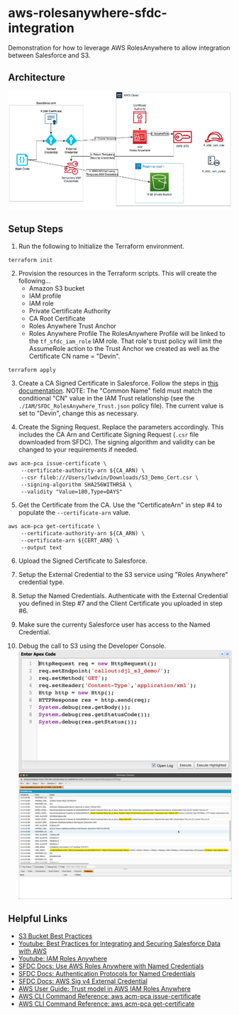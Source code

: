 # aws-rolesanywhere-sfdc-integration

Demonstration for how to leverage AWS RolesAnywhere to allow integration between Salesforce and S3.


## Architecture
![alt text](https://github.com/gravelgrinder/aws-rolesanywhere-sfdc-integration/blob/main/architecture_diagram.png?raw=true)

## Setup Steps
1. Run the following to Initialize the Terraform environment.

```
terraform init
```

2. Provision the resources in the Terraform scripts.  This will create the following...
    - Amazon S3 bucket
    - IAM profile
    - IAM role
    - Private Certificate Authority
    - CA Root Certificate
    - Roles Anywhere Trust Anchor
    - Roles Anywhere Profile
    The RolesAnywhere Profile will be linked to the `tf_sfdc_iam_role` IAM role.  That role's trust policy will limit the AssumeRole action to the Trust Anchor we created as well as the Certificate CN name = "Devin".
```
terraform apply
```

3. Create a CA Signed Certificate in Salesforce. Follow the steps in [this documentation](https://help.salesforce.com/s/articleView?id=sf.security_keys_uploading_signed_cert.htm&type=5).  NOTE: The "Common Name" field must match the conditional "CN" value in the IAM Trust relationship (see the `./IAM/SFDC_RolesAnywhere_Trust.json` policy file).  The current value is set to "Devin", change this as necessary.

4. Create the Signing Request.  Replace the parameters accordingly.  This includes the CA Arn and Certificate Signing Request (`.csr` file downloaded from SFDC).  The signing algorithm and validity can be changed to your requirements if needed. 
```
aws acm-pca issue-certificate \
    --certificate-authority-arn ${CA_ARN) \
    --csr fileb:///Users/lwdvin/Downloads/S3_Demo_Cert.csr \
    --signing-algorithm SHA256WITHRSA \
    --validity "Value=180,Type=DAYS"
```

5. Get the Certificate from the CA. Use the "CertificateArn" in step #4 to populate the `--certificate-arn` value.
```
aws acm-pca get-certificate \
    --certificate-authority-arn ${CA_ARN) \
    --certificate-arn ${CERT_ARN} \
    --output text
```

6. Upload the Signed Certificate to Salesforce.

7. Setup the External Credential to the S3 service using "Roles Anywhere" credential type.

8. Setup the Named Credentials.  Authenticate with the External Credential you defined in Step #7 and the Client Certificate you uploaded in step #6.

9. Make sure the currenty Salesforce user has access to the Named Credential.

10. Debug the call to S3 using the Developer Console.
![Code snippit to call S3](https://github.com/gravelgrinder/aws-rolesanywhere-sfdc-integration/blob/main/Pictures/ApexCodeDebug.png?raw=true)
![Code snippit to call S3](https://github.com/gravelgrinder/aws-rolesanywhere-sfdc-integration/blob/main/Pictures/ApexResults.png?raw=true)


## Helpful Links
  - [S3 Bucket Best Practices](https://docs.aws.amazon.com/AmazonS3/latest/userguide/security-best-practices.html)
  - [Youtube: Best Practices for Integrating and Securing Salesforce Data with AWS](https://www.youtube.com/watch?v=kVmdCuRcpAg)
  - [Youtube: IAM Roles Anywhere](https://www.youtube.com/watch?v=DOH37VVadlc)
  - [SFDC Docs: Use AWS Roles Anywhere with Named Credentials](https://help.salesforce.com/s/articleView?id=release-notes.rn_security_other_nc_roles_anywhere.htm&release=242&type=5)
  - [SFDC Docs: Authentication Protocols for Named Credentials](https://help.salesforce.com/s/articleView?id=sf.nc_auth_protocols.htm&type=5)
  - [SFDC Docs: AWS Sig v4 External Credential](https://help.salesforce.com/s/articleView?id=sf.nc_create_edit_awssig4_ext_cred.htm&type=5)
  - [AWS User Guide: Trust model in AWS IAM Roles Anywhere](https://docs.aws.amazon.com/rolesanywhere/latest/userguide/trust-model.html)
  - [AWS CLI Command Reference: aws acm-pca issue-certificate](https://docs.aws.amazon.com/cli/latest/reference/acm-pca/issue-certificate.html)
  - [AWS CLI Command Reference: aws acm-pca get-certificate](https://docs.aws.amazon.com/cli/latest/reference/acm-pca/get-certificate.html)
  